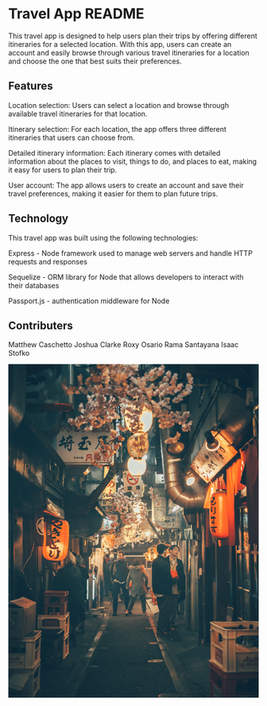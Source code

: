 # Travel App README
This travel app is designed to help users plan their trips by offering different itineraries for a selected location. With this app, users can create an account and easily browse through various travel itineraries for a location and choose the one that best suits their preferences.

## Features
Location selection: Users can select a location and browse through available travel itineraries for that location.

Itinerary selection: For each location, the app offers three different itineraries that users can choose from.

Detailed itinerary information: Each itinerary comes with detailed information about the places to visit, things to do, and places to eat, making it easy for users to plan their trip.

User account: The app allows users to create an account and save their travel preferences, making it easier for them to plan future trips.

## Technology
This travel app was built using the following technologies:

Express - Node framework used to manage web servers and handle HTTP requests and responses

Sequelize - ORM library for Node that allows developers to interact with their databases

Passport.js - authentication middleware for Node 

## Contributers 

Matthew Caschetto 
Joshua Clarke
Roxy Osario 
Rama Santayana
Isaac Stofko


<img src="seeds/assets/yoav-aziz-tKCd-IWc4gI-unsplash.jpg">